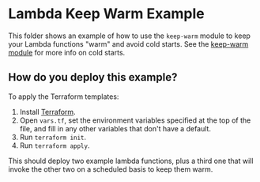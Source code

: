 # Lambda Keep Warm Example

This folder shows an example of how to use the `keep-warm` module to keep your Lambda functions "warm" and avoid
cold starts. See the [keep-warm module](https://github.com/biptec/terraform-aws-lambda/blob/v0.13.2/modules/keep-warm) for more info on cold starts.





## How do you deploy this example?

To apply the Terraform templates:

1. Install [Terraform](https://www.terraform.io/).
1. Open `vars.tf`, set the environment variables specified at the top of the file, and fill in any other variables that
   don't have a default.
1. Run `terraform init`.
1. Run `terraform apply`.

This should deploy two example lambda functions, plus a third one that will invoke the other two on a scheduled basis
to keep them warm.